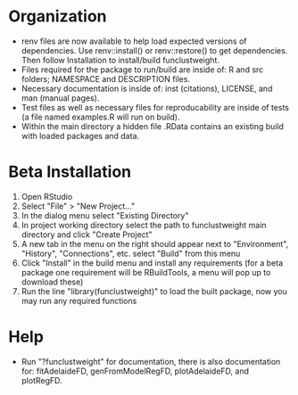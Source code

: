 # Organization
* renv files are now available to help load expected versions of dependencies. Use renv::install() or renv::restore() to get dependencies. Then follow Installation to install/build funclustweight.
* Files required for the package to run/build are inside of: R and src folders; NAMESPACE and DESCRIPTION files.
* Necessary documentation is inside of: inst (citations), LICENSE, and man (manual pages).
* Test files as well as necessary files for reproducability are inside of tests (a file named examples.R will run on build).
* Within the main directory a hidden file .RData contains an existing build with loaded packages and data.

# Beta Installation
1. Open RStudio
2. Select "File" > "New Project..."
3. In the dialog menu select "Existing Directory"
4. In project working directory select the path to funclustweight main directory and click "Create Project"
5. A new tab in the menu on the right should appear next to "Environment", "History", "Connections", etc. select "Build" from this menu
6. Click "Install" in the build menu and install any requirements (for a beta package one requirement will be RBuildTools, a menu will pop up to download these)
7. Run the line "library(funclustweight)" to load the built package, now you may run any required functions

# Help
* Run "?funclustweight" for documentation, there is also documentation for: fitAdelaideFD, genFromModelRegFD, plotAdelaideFD, and plotRegFD.
